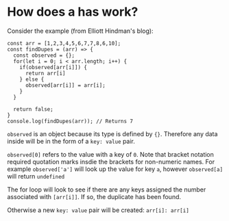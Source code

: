 # How does a has work?
Consider the example (from Elliott Hindman's blog):
```
const arr = [1,2,3,4,5,6,7,7,8,6,10];
const findDupes = (arr) => {
  const observed = {};
  for(let i = 0; i < arr.length; i++) {
    if(observed[arr[i]]) {
      return arr[i]
    } else {
      observed[arr[i]] = arr[i];
    }
  }
  
  return false;
}
console.log(findDupes(arr)); // Returns 7
```
`observed` is an object because its type is defined by `{}`. Therefore any data inside will be in the form of a `key: value` pair. 

`observed[0]` refers to the value with a key of `0`. Note that bracket notation required quotation marks insdie the brackets for non-numeric names. For example `observed['a']` will look up the value for key `a`, however `observed[a]` will return `undefined`

The for loop will look to see if there are any keys assigned the number associated with `[arr[i]]`. If so, the duplicate has been found.

Otherwise a new `key: value` pair will be created: `arr[i]: arr[i]`
